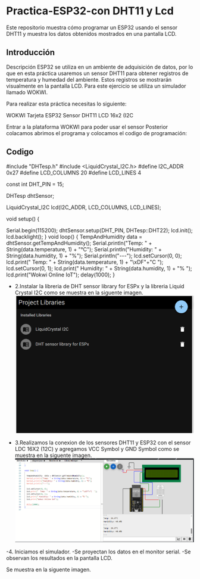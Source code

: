# Practica-ESP32-con DHT11 y Lcd
Este repositorio muestra cómo programar un ESP32 usando el sensor DHT11 y muestra los datos obtenidos mostrados en una pantalla LCD.

## Introducción   
Descripción 
ESP32 se utiliza en un ambiente de adquisición de datos, por lo que en esta práctica usaremos un sensor DHT11 para obtener registros de temperatura y humedad del ambiente. Estos registros se mostrarán visualmente en la pantalla LCD. Para este ejercicio se utiliza un simulador llamado WOKWI.

Para realizar esta práctica necesitas lo siguiente:

WOKWI Tarjeta ESP32 Sensor DHT11 LCD 16x2 (I2C
    
Entrar a la plataforma WOKWI para poder usar el sensor Posterior colacamos abrimos el programa y colocamos el codigo de programación:
## Codigo 
#include "DHTesp.h" 
#include <LiquidCrystal_I2C.h>
#define I2C_ADDR 0x27 
#define LCD_COLUMNS 20 
#define LCD_LINES 4

const int DHT_PIN = 15;

DHTesp dhtSensor;

LiquidCrystal_I2C lcd(I2C_ADDR, LCD_COLUMNS, LCD_LINES);

void setup() {

Serial.begin(115200); 
dhtSensor.setup(DHT_PIN, DHTesp::DHT22); 
lcd.init(); 
lcd.backlight();
}
void loop() {
TempAndHumidity data = dhtSensor.getTempAndHumidity(); 
Serial.println("Temp: " + String(data.temperature, 1) + "°C");
Serial.println("Humidity: " + String(data.humidity, 1) + "%");
Serial.println("---");
lcd.setCursor(0, 0); 
lcd.print(" Temp: " + String(data.temperature, 1) + "\xDF"+"C ");
lcd.setCursor(0, 1); lcd.print(" Humidity: " + String(data.humidity, 1) + "% "); 
lcd.print("Wokwi Online IoT");
delay(1000); }

- 2.Instalar la libreria de DHT sensor library for ESPx  y la libreria Liquid Crystal I2C como se muestra en la siguente imagen.
![](https://github.com/AmaiCisneros/Practica3/blob/main/1.png)

- 3.Realizamos la conexion de los sensores DHT11 y  ESP32 con el sensor LDC 16X2 (12C) y agregamos VCC Symbol y GND Symbol como se muestra en la siguente imagen.
![](https://github.com/AmaiCisneros/Practica3/blob/main/2.png)

-4. Iniciamos el simulador.
    -Se proyectan los datos en el monitor serial.
    -Se observan los resultados en la pantalla LCD.
    
Se muestra en la siguente imagen.
![]( )
  
